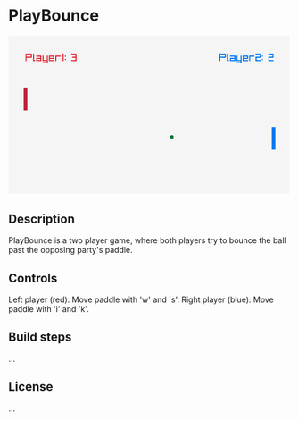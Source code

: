 # PlayBounce

 ![Gameplay](https://github.com/noobLue/PlayBounce/blob/master/misc/PlayBounce.gif?raw=true)

## Description

PlayBounce is a two player game, where both players try to bounce the ball past the opposing party's paddle. 

## Controls

Left player (red): Move paddle with 'w' and 's'.
Right player (blue): Move paddle with 'i' and 'k'.

## Build steps

...

## License

...